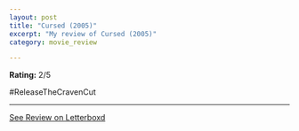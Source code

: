 ```yaml
---
layout: post
title: "Cursed (2005)"
excerpt: "My review of Cursed (2005)"
category: movie_review

---
```


**Rating:** 2/5

#ReleaseTheCravenCut

<hr>

[See Review on Letterboxd](https://boxd.it/2beJZB)
